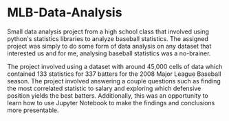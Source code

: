 # MLB-Data-Analysis
Small data analysis project from a high school class that involved using python's statistics libraries to analyze baseball statistics. The assigned project was simply to do some form of data analysis on any dataset that interested us and for me, analysing baseball statistics was a no-brainer.

The project involved using a dataset with around 45,000 cells of data which contained 133 statistics for 337 batters for the 2008 Major League Baseball season. The project involved answering a couple questions such as finding the most correlated statistic to salary and exploring which defensive position yields the best batters. Additionally, this was an opportunity to learn how to use Jupyter Notebook to make the findings and conclusions more presentable.
